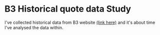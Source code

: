# B3 Historical quote data Study

I've collected historical data from B3 website [(link here)](https://www.b3.com.br/pt_br/market-data-e-indices/servicos-de-dados/market-data/historico/mercado-a-vista/cotacoes-historicas/) and it's about time I've analysed the data within.